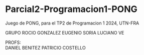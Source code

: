 # Parcial2-Programacion1-PONG
Juego de PONG, para el TP2 de Programacion 1 2024, UTN-FRA

GRUPO
ROCIO GONZALEZ
EUGENIO SORIA
LUCIANO VE

PROFS:  
DANIEL BENITEZ
PATRICIO COSTELLO
